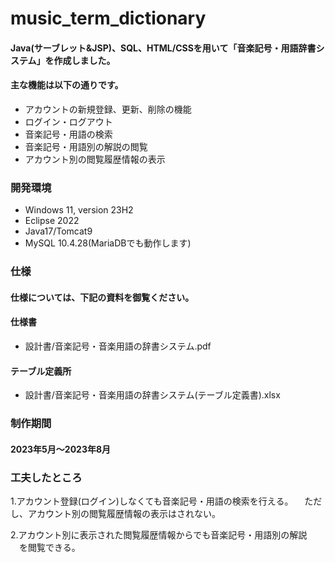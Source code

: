 # music_term_dictionary
#### Java(サーブレット&JSP)、SQL、HTML/CSSを用いて「音楽記号・用語辞書システム」を作成しました。
#### 主な機能は以下の通りです。
- アカウントの新規登録、更新、削除の機能
- ログイン・ログアウト
- 音楽記号・用語の検索
- 音楽記号・用語別の解説の閲覧
- アカウント別の閲覧履歴情報の表示
  
### 開発環境
- Windows 11, version 23H2
- Eclipse 2022
- Java17/Tomcat9
- MySQL 10.4.28(MariaDBでも動作します)

### 仕様
#### 仕様については、下記の資料を御覧ください。

#### 仕様書
- 設計書/音楽記号・音楽用語の辞書システム.pdf

#### テーブル定義所
- 設計書/音楽記号・音楽用語の辞書システム(テーブル定義書).xlsx

### 制作期間
#### 2023年5月～2023年8月

### 工夫したところ
1.アカウント登録(ログイン)しなくても音楽記号・用語の検索を行える。
　ただし、アカウント別の閲覧履歴情報の表示はされない。

2.アカウント別に表示された閲覧履歴情報からでも音楽記号・用語別の解説
　を閲覧できる。

